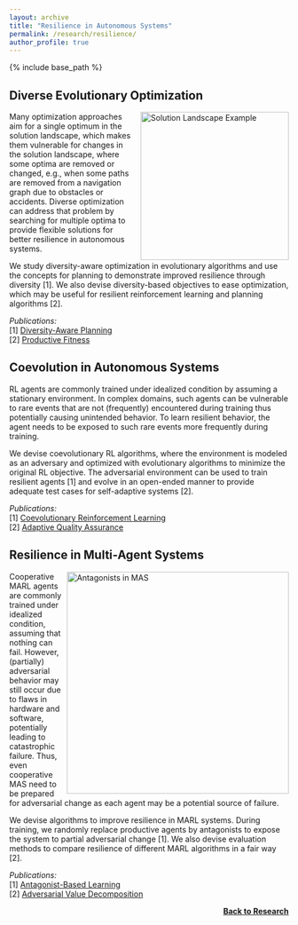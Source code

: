 ```yaml
---
layout: archive
title: "Resilience in Autonomous Systems"
permalink: /research/resilience/
author_profile: true
---
```


{% include base_path %}

## Diverse Evolutionary Optimization

<img src="https://thomyphan.github.io/images/research/solution_landscape_example.png" style="float:right; width:200pt;padding-left:10px;"  alt="Solution Landscape Example"/>

Many optimization approaches aim for a single optimum in the solution landscape, which makes them vulnerable for changes in the solution landscape, where some optima are removed or changed, e.g., when some paths are removed from a navigation graph due to obstacles or accidents. Diverse optimization can address that problem by searching for multiple optima to provide flexible solutions for better resilience in autonomous systems.

We study diversity-aware optimization in evolutionary algorithms and use the concepts for planning to demonstrate improved resilience through diversity [1]. We also devise diversity-based objectives to ease optimization, which may be useful for resilient reinforcement learning and planning algorithms [2].

*Publications:*  
[1] [Diversity-Aware Planning](https://thomyphan.github.io/publication/2018-09-01-icac-gabor)  
[2] [Productive Fitness](https://thomyphan.github.io/publication/2021-01-01-naco-gabor)  

## Coevolution in Autonomous Systems

RL agents are commonly trained under idealized condition by assuming a stationary environment. In complex domains, such agents can be vulnerable to rare events that are not (frequently) encountered during training thus potentially causing unintended behavior. To learn resilient behavior, the agent needs to be exposed to such rare events more frequently during training.

We devise coevolutionary RL algorithms, where the environment is modeled as an adversary and optimized with evolutionary algorithms to minimize the original RL objective. The adversarial environment can be used to train resilient agents [1] and evolve in an open-ended manner to provide adequate test cases for self-adaptive systems [2].

*Publications:*  
[1] [Coevolutionary Reinforcement Learning](https://thomyphan.github.io/publication/2019-06-01-gecco-gabor)  
[2] [Adaptive Quality Assurance](https://thomyphan.github.io/publication/2020-01-01-sttt-gabor)  

## Resilience in Multi-Agent Systems

<img src="https://thomyphan.github.io/images/research/antagonist_in_MAS.png" style="float:right; width:300pt;padding-left:10px;"  alt="Antagonists in MAS"/>

Cooperative MARL agents are commonly trained under idealized condition, assuming that nothing can fail. However, (partially) adversarial behavior may still occur due to flaws in hardware and software, potentially leading to catastrophic failure. Thus, even cooperative MAS need to be prepared for adversarial change as each agent may be a potential source of failure.

We devise algorithms to improve resilience in MARL systems. During training, we randomly replace productive agents by antagonists to expose the system to partial adversarial change [1]. We also devise evaluation methods to compare resilience of different MARL algorithms in a fair way [2].

*Publications:*  
[1] [Antagonist-Based Learning](https://thomyphan.github.io/publication/2020-05-01-aamas-phan)  
[2] [Adversarial Value Decomposition](https://thomyphan.github.io/publication/2021-02-01-aaai-phan)  

<div style="float: right;">
    <a href="https://thomyphan.github.io/research/"><strong>Back to Research</strong></a>
</div>
